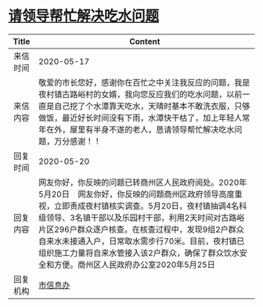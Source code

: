 # <a href="http://www.shangluo.gov.cn/zmhd/ldxxxx.jsp?urltype=leadermail.LeaderMailContentUrl&wbtreeid=1112&leadermailid=5859">请领导帮忙解决吃水问题</a>
| Title |                                                                                                           Content                                                                                                            |
|:-----:|------------------------------------------------------------------------------------------------------------------------------------------------------------------------------------------------------------------------------|
| 来信时间  | 2020-05-17                                                                                                                                                                                                                   |
| 来信内容  | 敬爱的市长您好，感谢你在百忙之中关注我反应的问题，我是夜村镇古路峪村的女婿，我向您反应我们的吃水问题，以前一直是自己挖了个水潭靠天吃水，天晴时基本不敢洗衣服，只够做饭，最近好长时间没有下雨，水潭快干枯了，加上年轻人常年在外，屋里有半身不遂的老人，恳请领导帮忙解决吃水问题，万分感谢！！                                                                               |
| 回复时间  | 2020-05-20                                                                                                                                                                                                                   |
| 回复内容  | 网友你好，你反映的问题已转商州区人民政府阅处。2020年5月20日    网友你好，你反映的问题商州区政府领导高度重视，立即责成夜村镇核实调查。5月20日，夜村镇抽调4名科级领导、3名镇干部以及乐园村干部，利用2天时间对古路峪片区296户群众逐户核查。在核查过程中，发现9组2户群众自来水未接通入户，日常取水需步行70米。目前，夜村镇已组织施工力量将自来水管接入该2户群众，确保了群众饮水安全和方便。商州区人民政府办公室2020年5月25日 |
| 回复机构  | <a href="../../categories/agencies/市信息办.md">市信息办</a>                                                                                                                                                                         |